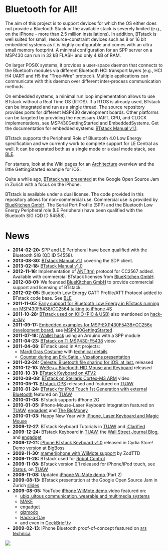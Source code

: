 # Bluetooth for All! #

The aim of this project is to support devices for which the OS either does not provide a Bluetooth Stack or the available stack is severely limited (e.g., on the iPhone - more than 2.5 million installations). In addition, BTstack is well suited for small, resource-constraint devices such as 8 or 16 bit embedded systems as it is highly configurable and comes with an ultra small memory footprint.  A minimal configuration for an SPP server on a MSP430 can run in 32 kB FLASH and only 4 kB of RAM.

On larger POSIX systems, it provides a user-space daemon that connects to the Bluetooth modules via different Bluetooth HCI transport layers (e.g., HCI H4 UART and H5 the "Tree-Wire" protocol). Multiple applications can communicate with this daemon over different inter-process communication methods.

On embedded systems, a minimal run loop implementation allows to use BTstack without a Real Time OS (RTOS). If a RTOS is already used, BTstack can be integrated and run as a single thread. The source repository provides ports for different MSP430 development boards. Other platforms can be targeted by providing the necessary UART, CPU, and CLOCK implementations, see MSP430GettingStarted  and EmbeddedSystems. Get the documentation for embedded systems: [BTstack Manual v1.1](http://bluekitchen-gmbh.com/docs/btstack-gettingstarted-1.1.pdf).

BTstack supports the Peripheral Role of Bluetooth 4.0 Low Energy specification and we currently work to complete support for LE Central as well. It can be operated both as a single mode or a dual mode stack, see [BLE](BLE.md).

For starters, look at the Wiki pages for an [Architecture](Architecture.md) overview and the little GettingStarted example for iOS.

Quite a while ago, [BTstack was presented](http://btstack.ringwald.ch/BTstack-GoogleOpenSourceJam-20090813.pdf) at the Google Open Source Jam in Zurich with a focus on the iPhone.

BTstack is available under a dual license. The code provided in this repository allows for non-commercial use. Commercial use is provided by [BlueKitchen GmbH](http://bluekitchen-gmbh.com). The Serial Port Profile (SPP) and the Bluetooth Low Energy Peripheral role (LE Peripheral) have been qualified with the Bluetooth SIG (QD ID 54558).

# News #
  * **2014-02-20:** SPP and LE Peripheral have been qualified with the Bluetooth SIG (QD ID 54558).
  * **2013-08-30:** [BTstack Manual v1.1](http://bluekitchen-gmbh.com/docs/btstack-gettingstarted-1.1.pdf) covering the SDP client.
  * **2013-02-18:** [BTstack Manual v1.0](http://bluekitchen-gmbh.com/docs/btstack-gettingstarted-1.0.pdf)
  * **2012-11-16:** Implementation of [ANT(tm)](http://www.thisisant.com) protocol for CC2567 added. Available with commercial BTstack licenses from [BlueKitchen GmbH](mailto:contact@bluekitchen-gmbh.com).
  * **2012-08-01:** We founded [BlueKitchen GmbH](http://bluekitchen-gmbh.com) to provide commercial support and licensing of BTstack.
  * **2012-02-05:** Bluetooth Low Energy GATT Profile/ATT Protocol added to BTstack code base. See [BLE](BLE.md)
  * **2011-11-05:** [Early support for Bluetooth Low Energy in BTstack running on MSP430F5438/CC2564 talking to iPhone 4S](http://www.youtube.com/watch?v=xWY5GinDCQc)
  * **2011-10-28:** [BTstack used on IOIO (PIC & USB)](http://ytai-mer.blogspot.com/2011/10/ioio-over-bluetooth-or-who-needs-cables.html)   also mentioned on [hack-a-day](http://hackaday.com/2011/10/29/bluetooth-for-android-open-accessories/)
  * **2011-09-17:** [Embedded examples for MSP-EXP430F5438+CC256x development board](http://groups.google.com/group/btstack-dev/browse_thread/thread/0e76cc6efef1e272), see [MSP430GettingStarted](MSP430GettingStarted.md)
  * **2011-07-18:** [iWallet hack](http://www.cmw.me/?q=node/50) using an Arduino with a SPP module
  * **2011-04-23:** [BTstack on TI MSP430-F5438](http://www.youtube.com/watch?v=j7mJuklrIxw) video
  * **2011-04-06:** BTstack used in Art projects:
    * [Mardi Gras Costume](http://thevillager.com/index411.html) with [technical details](http://arlduc.org/circuit/MobilePeripheralPack/MobilePeripheralPack.html)
    * [Counter during an Erik Satie - Vexations presentation](http://www.klaviervilla.org/forum/viewtopic.php?f=11&t=225)
  * **2011-03-24:** [Celeste: Bluetooth file sharing for iOS, at last.](http://getceleste.com) released
  * **2010-12-10:** [WeBe++ Bluetooth HID Mouse and Keyboard](http://www.weblooks.ch/webe-plus/) released
  * **2010-10-31:** [BTstack Keyboard on ATV2](http://www.youtube.com/watch?v=RIvaRD-Ugis)
  * **2010-08-08:** [BTstack on Stellaris Cortex-M3 ARM](http://www.youtube.com/watch?v=NlOcoKWuZhU) video
  * **2010-05-11:** [BTstack GPS](http://www.ringwald.ch/cydia/gps/) released and featured on [TUAW](http://www.tuaw.com/2010/05/11/add-gps-to-your-jailbroken-wifi-ipad-with-btstack-gps/)
  * **2010-01-24:** [BTstack for iPod Touch 1st Generation with external Bluetooth](iPodTouch1stGen.md) featured on [TUAW](http://www.tuaw.com/2010/01/24/found-footage-jailbreak-btstack-support-extended-to-1st-gen-ipo/)
  * **2010-01-08:** BTstack supports iPhone 2G
  * **2010-01-05:** iPhone-Mouse-Laser Keyboard integration featured on [TUAW](http://www.tuaw.com/2010/01/04/found-footage-iphone-mouse-integration), [engadget](http://www.engadget.com/2010/01/04/iphone-and-magic-mouse-linked-up-by-btstack-video) and [The BigMoney](http://www.thebigmoney.com/blogs/app-economy/2010/01/05/how-jailbreaking-drives-innovation-iphone)
  * **2010-01-03:** Happy New Year with [iPhone, Laser Keyboard and Magic Mouse](http://www.youtube.com/watch?v=WFWjVkzJb_s)
  * **2009-12-27:** BTstack Keyboard Tutorials in [TUAW](http://www.tuaw.com/2009/12/26/using-a-wireless-keyboard-with-an-iphone-using-btstack-keyboard/) and [iClarified](http://www.iclarified.com/entry/index.php?enid=6854)
  * **2009-12-24:** BTstack Keyboard in [TUAW](http://www.tuaw.com/2009/12/23/btstack-keyboard-jailbreak-app-provides-iphone-text-entry/), the [Wall Street Journal Blog](http://blogs.wsj.com/digits/2009/12/24/at-last-a-keyboard-for-some-iphones/), and [engadget](http://www.engadget.com/2009/12/24/want-to-connect-your-iphone-and-bluetooth-keyboard-theres-a-j/)
  * **2009-12-21:** [iPhone BTstack Keyboard v1.0](http://keyboard.ringwald.ch/Welcome.html) released in Cydia Store! [Demo version](http://apt.thebigboss.org/onepackage.php?bundleid=ch.ringwald.keyboarddemo&db=) at BigBoss
  * **2009-11-30:** [mame4iphone with WiiMote support](http://www.zodttd.com/wp/2009/11/wiimote-demonstration-video-with-mame4iphone/) by ZodTTD
  * **2009-11-28:** BTstack used for [Robot Control](http://www.youtube.com/watch?v=WKFECpQ8asI)
  * **2009-11-08:** BTstack version 0.1 released for iPhone/iPod touch, see [Status](Status.md), on [TUAW](http://www.tuaw.com/2009/11/10/found-footage-the-iphone-and-the-wiimote/)
  * **2009-11-08:** Updated [iPhone WiiMote demo ](http://www.youtube.com/watch?v=H98MZD67JRs) (Part 2)
  * **2009-08-13:** BTstack presentation at the Google Open Source Jam in Zurich [slides](http://btstack.ringwald.ch/BTstack-GoogleOpenSourceJam-20090813.pdf)
  * **2009-08-05:** YouTube [iPhone WiiMote demo ](http://www.youtube.com/watch?v=3FPHpMonoC8) video featured on:
    * [ubiq\_uitous communication, wearable and multimedia systems](http://www.ubiqkom.org/blog/?p=74)
    * [MAKE](http://blog.makezine.com/archive/2009/08/iphone_wiimote_together_at_last.html?CMP=OTC-0D6B48984890)
    * [engadget](http://www.engadget.com/2009/08/05/iphone-and-wiimote-brought-together-by-bluetooth/)
    * [gizmodo](http://gizmodo.com/5330582/the-wiimote-and-iphone-mix-like-peanut-butter-and-chocolate)
    * [Hack-a-Day](http://hackaday.com/2009/08/05/wiimote-iphone/)
    * and even in [GeekBrief.tv](http://www.mevio.com/episode/169139/GBTV+608+HD+Control+iPhone+with+a+WiiMote+New+Ustream+App+TomTom+Car)
  * **2009-02-13**: iPhone Bluetooth proof-of-concept featured on [ars technica](http://arstechnica.com/apple/news/2009/02/iphone-bluetooth-device-to-device-communications-achieved.ars)


[![](http://btstack.googlecode.com/svn/files/BTstack_architecture.png)](http://code.google.com/p/btstack/wiki/Architecture)